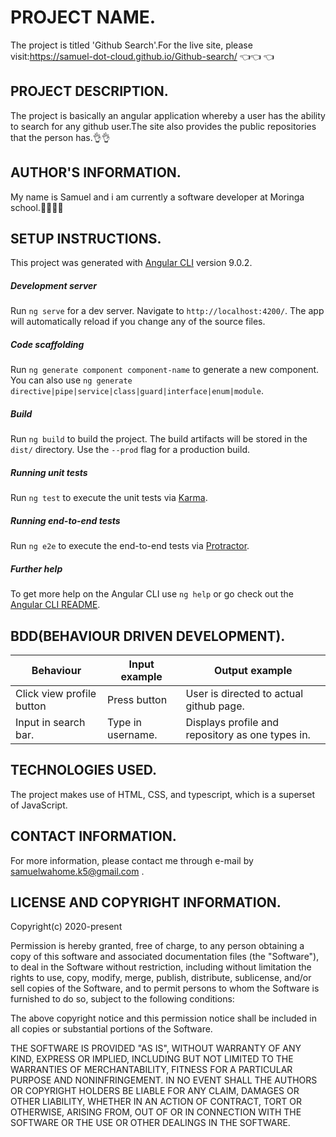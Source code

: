 # PROJECT NAME.
The project is titled 'Github Search'.For the live site, please visit:https://samuel-dot-cloud.github.io/Github-search/ :point_left::point_left: :point_left:

## PROJECT DESCRIPTION.
The project is basically an angular application whereby a user has the ability to search for any github user.The site also provides the public repositories that the person has.:ok_hand::ok_hand:

## AUTHOR'S INFORMATION.
My name is Samuel and i am currently a software developer at Moringa school.:man_technologist::man_technologist:

## SETUP INSTRUCTIONS.
This project was generated with [Angular CLI](https://github.com/angular/angular-cli) version 9.0.2.
##### Development server

Run `ng serve` for a dev server. Navigate to `http://localhost:4200/`. The app will automatically reload if you change any of the source files.

##### Code scaffolding

Run `ng generate component component-name` to generate a new component. You can also use `ng generate directive|pipe|service|class|guard|interface|enum|module`.

##### Build

Run `ng build` to build the project. The build artifacts will be stored in the `dist/` directory. Use the `--prod` flag for a production build.

##### Running unit tests

Run `ng test` to execute the unit tests via [Karma](https://karma-runner.github.io).

##### Running end-to-end tests

Run `ng e2e` to execute the end-to-end tests via [Protractor](http://www.protractortest.org/).

##### Further help

To get more help on the Angular CLI use `ng help` or go check out the [Angular CLI README](https://github.com/angular/angular-cli/blob/master/README.md).

## BDD(BEHAVIOUR DRIVEN DEVELOPMENT).
Behaviour|Input example|Output example
---------|-------------|--------------
Click view profile button|Press button|User is directed to actual github page.
Input in search bar.|Type in username.|Displays profile and repository as one types in.

## TECHNOLOGIES USED.
The project makes use of HTML, CSS, and typescript, which is a superset of JavaScript.

## CONTACT INFORMATION.
For more information, please contact me through e-mail by samuelwahome.k5@gmail.com .

## LICENSE AND COPYRIGHT INFORMATION.
Copyright(c) 2020-present

Permission is hereby granted, free of charge, to any person obtaining a copy
of this software and associated documentation files (the "Software"), to deal
in the Software without restriction, including without limitation the rights
to use, copy, modify, merge, publish, distribute, sublicense, and/or sell
copies of the Software, and to permit persons to whom the Software is
furnished to do so, subject to the following conditions:

The above copyright notice and this permission notice shall be included in all
copies or substantial portions of the Software.

THE SOFTWARE IS PROVIDED "AS IS", WITHOUT WARRANTY OF ANY KIND, EXPRESS OR
IMPLIED, INCLUDING BUT NOT LIMITED TO THE WARRANTIES OF MERCHANTABILITY,
FITNESS FOR A PARTICULAR PURPOSE AND NONINFRINGEMENT. IN NO EVENT SHALL THE
AUTHORS OR COPYRIGHT HOLDERS BE LIABLE FOR ANY CLAIM, DAMAGES OR OTHER
LIABILITY, WHETHER IN AN ACTION OF CONTRACT, TORT OR OTHERWISE, ARISING FROM,
OUT OF OR IN CONNECTION WITH THE SOFTWARE OR THE USE OR OTHER DEALINGS IN THE
SOFTWARE.
